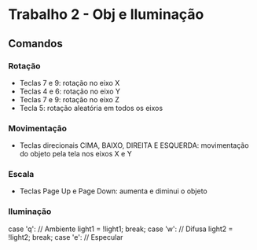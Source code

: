 # Trabalho 2 - Obj e Iluminação

## Comandos

### Rotação
- Teclas 7 e 9: rotação no eixo X
- Teclas 4 e 6: rotação no eixo Y
- Teclas 7 e 9: rotação no eixo Z
- Tecla 5: rotação aleatória em todos os eixos

### Movimentação
- Teclas direcionais CIMA, BAIXO, DIREITA E ESQUERDA: movimentação do objeto pela tela nos eixos X e Y

### Escala
- Teclas Page Up e Page Down: aumenta e diminui o objeto

### Iluminação
case 'q':
		// Ambiente
		light1 = !light1;
		break;
	case 'w':
		// Difusa
		light2 = !light2;
		break;
	case 'e':
		// Especular
